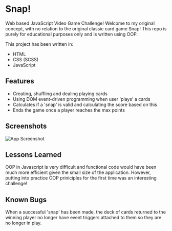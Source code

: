 
# Snap!

Web based JavaScript Video Game Challenge! Welcome to my original concept, with no relation to the original classic card game Snap! This repo is purely for educational purposes only and is written using OOP.

This project has been written in:

- HTML
- CSS (SCSS)
- JavaScript


## Features

- Creating, shuffling and dealing playing cards
- Using DOM event-driven programming when user 'plays' a cards
- Calculates if a 'snap' is valid and calculating the score based on this
- Ends the game once a player reaches the max points


## Screenshots

![App Screenshot](https://via.placeholder.com/468x300?text=App+Screenshot+Here)


## Lessons Learned

OOP in Javascript is very difficult and functional code would have been much more efficient given the small size of the application. However, putting into practice OOP priniciples for the first time was an interesting challenge!



## Known Bugs

When a successful 'snap' has been made, the deck of cards returned to the winning player no longer have event triggers attached to them so they are no longer in play.
